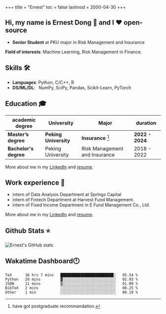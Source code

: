 +++
title = "Ernest"
toc = false
lastmod = 2000-04-30
+++

## Hi, my name is Ernest Dong 👋 and I ❤️ open-source

- **Senior Student** at PKU major in Risk Management and Insurance

**Field of interests**: Machine Learning, Risk Management in Finance.

## Skills 🛠️

- **Languages**:        Python, C/C++, R
- **DS/ML/DL**: &nbsp;  NumPy, SciPy, Pandas, Scikit-Learn, PyTorch

## Education 🎓

| academic degree       | University            | Major                         | duration        |
| --------------------- | --------------------- | ----------------------------- | --------------- |
| **Master’s degree**   | **Peking University** | **Insurance** [^1]            | **2022 - 2024** |
| **Bachelor's degree** | Peking University     | Risk Management and Insurance | 2018 - 2022     |

More about me in my [LinkedIn](https://www.linkedin.com/in/晨阳-董-918ab41b4/) and [resume](../files/resume.pdf).

## Work experience 👔

- intern of Data Analysis Department at Springs Capital
- intern of Fintech Department at Harvest Fund Management.
- intern of Fixed Income Department in E Fund Management Co., Ltd.

More about me in my [LinkedIn](https://www.linkedin.com/in/晨阳-董-918ab41b4/) and [resume](./files/resume.pdf).

## Github Stats ⭐

![Ernest's GitHub stats](https://github-readme-stats.vercel.app/api?username=ErnestDong&show_icons=true)

## Wakatime Dashboard🕛

<!--START_SECTION:waka-->

```text
TeX      16 hrs 7 mins   ████████████████████████░   95.54 %
Python   29 mins         ▓░░░░░░░░░░░░░░░░░░░░░░░░   02.93 %
JSON     11 mins         ▒░░░░░░░░░░░░░░░░░░░░░░░░   01.09 %
BibTeX   2 mins          ░░░░░░░░░░░░░░░░░░░░░░░░░   00.25 %
Other    1 min           ░░░░░░░░░░░░░░░░░░░░░░░░░   00.19 %
```

<!--END_SECTION:waka-->

[^1]: have got postgraduate recommandation.
